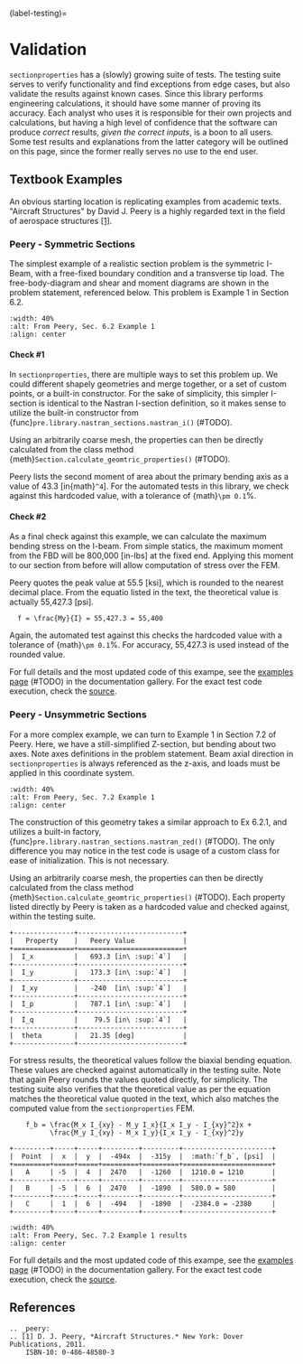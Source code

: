 (label-testing)=

# Validation

`sectionproperties` has a (slowly) growing suite of tests. The testing suite serves to
verify functionality and find exceptions from edge cases, but also validate the results
against known cases. Since this library performs engineering calculations, it should
have some manner of proving its accuracy. Each analyst who uses it is responsible for
their own projects and calculations, but having a high level of confidence that the
software can produce _correct_ results, _given the correct inputs_, is a boon to all
users. Some test results and explanations from the latter category will be outlined on
this page, since the former really serves no use to the end user.

## Textbook Examples

An obvious starting location is replicating examples from academic texts.
"Aircraft Structures" by David J. Peery is a highly regarded text in the
field of aerospace structures [[1]](peery).

### Peery - Symmetric Sections

The simplest example of a realistic section problem is the symmetric I-Beam, with a
free-fixed boundary condition and a transverse tip load. The free-body-diagram and shear
and moment diagrams are shown in the problem statement, referenced below. This problem
is Example 1 in Section 6.2.

```{figure} ../_static/validation/peery_6-2-1.png
:width: 40%
:alt: From Peery, Sec. 6.2 Example 1
:align: center
```

#### Check #1

In `sectionproperties`, there are multiple ways to set this problem up. We could
different shapely geometries and merge together, or a set of custom points, or a
built-in constructor. For the sake of simplicity, this simpler I-section is identical to
the Nastran I-section definition, so it makes sense to utilize the built-in constructor
from {func}`pre.library.nastran_sections.nastran_i()` (#TODO).

Using an arbitrarily coarse mesh, the properties can then be directly calculated from
the class method {meth}`Section.calculate_geomtric_properties()` (#TODO).

Peery lists the second moment of area about the primary bending axis as a value of 43.3
[in{math}`^4`]. For the automated tests in this library, we check against this hardcoded
value, with a tolerance of {math}`\pm 0.1`%.

#### Check #2

As a final check against this example, we can calculate the maximum bending stress on
the I-beam. From simple statics, the maximum moment from the FBD will be 800,000
[in-lbs] at the fixed end. Applying this moment to our section from before will allow
computation of stress over the FEM.

Peery quotes the peak value at 55.5 [ksi], which is rounded to the nearest decimal
place. From the equatio listed in the text, the theoretical value is actually 55,427.3
[psi].

```{math}
  f = \frac{My}{I} = 55,427.3 = 55,400
```

Again, the automated test against this checks the hardcoded value with a tolerance of
{math}`\pm 0.1`%. For accuracy, 55,427.3 is used instead of the rounded value.

For full details and the most updated code of this exampe, see the [examples page](https://www.google.com)
(#TODO) in the documentation gallery. For the exact test code execution, check the
[source](https://github.com/robbievanleeuwen/section-properties/blob/master/sectionproperties/tests/test_peery.py).

### Peery - Unsymmetric Sections

For a more complex example, we can turn to Example 1 in Section 7.2 of Peery. Here, we
have a still-simplified Z-section, but bending about two axes. Note axes definitions in
the problem statement. Beam axial direction in `sectionproperties` is always
referenced as the z-axis, and loads must be applied in this coordinate system.

```{figure} ../_static/validation/peery_7-2-1_1.png
:width: 40%
:alt: From Peery, Sec. 7.2 Example 1
:align: center
```

The construction of this geometry takes a similar approach to Ex 6.2.1, and utilizes a
built-in factory, {func}`pre.library.nastran_sections.nastran_zed()` (#TODO). The only
difference you may notice in the test code is usage of a custom class for ease of
initialization. This is not necessary.

Using an arbitrarily coarse mesh, the properties can then be directly calculated from
the class method {meth}`Section.calculate_geomtric_properties()` (#TODO). Each property
listed directly by Peery is taken as a hardcoded value and checked against, within the
testing suite.

```{eval-rst}
+---------------+--------------------------+
|   Property    |   Peery Value            |
+===============+==========================+
|  I_x          |   693.3 [in\ :sup:`4`]   |
+---------------+--------------------------+
|  I_y          |   173.3 [in\ :sup:`4`]   |
+---------------+--------------------------+
|  I_xy         |   -240  [in\ :sup:`4`]   |
+---------------+--------------------------+
|  I_p          |   787.1 [in\ :sup:`4`]   |
+---------------+--------------------------+
|  I_q          |    79.5 [in\ :sup:`4`]   |
+---------------+--------------------------+
|  theta        |   21.35 [deg]            |
+---------------+--------------------------+
```

For stress results, the theoretical values follow the biaxial bending equation. These
values are checked against automatically in the testing suite. Note that again Peery
rounds the values quoted directly, for simplicity. The testing suite also verifies that
the theoretical value as per the equation matches the theoretical value quoted in the
text, which also matches the computed value from the `sectionproperties` FEM.

```{math}
    f_b = \frac{M_x I_{xy} - M_y I_x}{I_x I_y - I_{xy}^2}x +
          \frac{M_y I_{xy} - M_x I_y}{I_x I_y - I_{xy}^2}y
```

```{eval-rst}
+---------+-----+-----+---------+---------+----------------------+
|  Point  |  x  |  y  |  -494x  |  -315y  |  :math:`f_b`, [psi]  |
+=========+=====+=====+=========+=========+======================+
|   A     | -5  |  4  |  2470   |  -1260  |  1210.0 = 1210       |
+---------+-----+-----+---------+---------+----------------------+
|   B     | -5  |  6  |  2470   |  -1890  |  580.0 = 580         |
+---------+-----+-----+---------+---------+----------------------+
|   C     |  1  |  6  |  -494   |  -1890  |  -2384.0 = -2380     |
+---------+-----+-----+---------+---------+----------------------+
```

```{figure} ../_static/validation/peery_7-2-1_2.png
:width: 40%
:alt: From Peery, Sec. 7.2 Example 1 results
:align: center
```

For full details and the most updated code of this exampe, see the [examples page](https://www.google.com)
(#TODO) in the documentation gallery. For the exact test code execution, check the
[source](https://github.com/robbievanleeuwen/section-properties/blob/master/sectionproperties/tests/test_peery.py).

## References

```{eval-rst}
.. _peery:
.. [1] D. J. Peery, *Aircraft Structures.* New York: Dover Publications, 2011.
    ISBN-10: 0-486-48580-3
```
